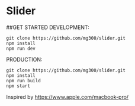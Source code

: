 # Slider
##GET STARTED
DEVELOPMENT:
```
git clone https://github.com/mg300/slider.git
npm install
npm run dev
```
PRODUCTION:
```
git clone https://github.com/mg300/slider.git
npm install
npm run build
npm start
```


Inspired by https://www.apple.com/macbook-pro/

